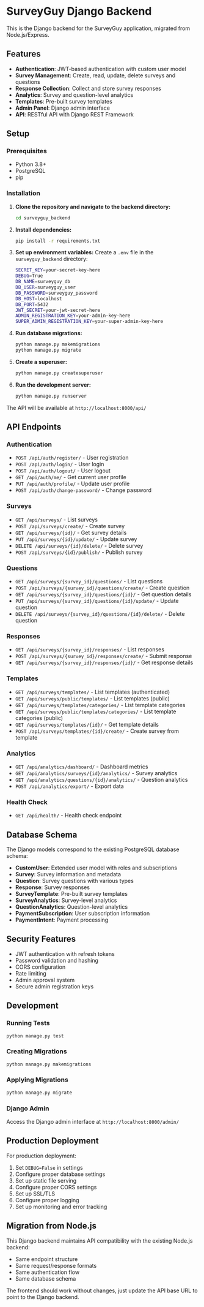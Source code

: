 # SurveyGuy Django Backend

This is the Django backend for the SurveyGuy application, migrated from Node.js/Express.

## Features

- **Authentication**: JWT-based authentication with custom user model
- **Survey Management**: Create, read, update, delete surveys and questions
- **Response Collection**: Collect and store survey responses
- **Analytics**: Survey and question-level analytics
- **Templates**: Pre-built survey templates
- **Admin Panel**: Django admin interface
- **API**: RESTful API with Django REST Framework

## Setup

### Prerequisites

- Python 3.8+
- PostgreSQL
- pip

### Installation

1. **Clone the repository and navigate to the backend directory:**
   ```bash
   cd surveyguy_backend
   ```

2. **Install dependencies:**
   ```bash
   pip install -r requirements.txt
   ```

3. **Set up environment variables:**
   Create a `.env` file in the `surveyguy_backend` directory:
   ```bash
   SECRET_KEY=your-secret-key-here
   DEBUG=True
   DB_NAME=surveyguy_db
   DB_USER=surveyguy_user
   DB_PASSWORD=surveyguy_password
   DB_HOST=localhost
   DB_PORT=5432
   JWT_SECRET=your-jwt-secret-here
   ADMIN_REGISTRATION_KEY=your-admin-key-here
   SUPER_ADMIN_REGISTRATION_KEY=your-super-admin-key-here
   ```

4. **Run database migrations:**
   ```bash
   python manage.py makemigrations
   python manage.py migrate
   ```

5. **Create a superuser:**
   ```bash
   python manage.py createsuperuser
   ```

6. **Run the development server:**
   ```bash
   python manage.py runserver
   ```

The API will be available at `http://localhost:8000/api/`

## API Endpoints

### Authentication
- `POST /api/auth/register/` - User registration
- `POST /api/auth/login/` - User login
- `POST /api/auth/logout/` - User logout
- `GET /api/auth/me/` - Get current user profile
- `PUT /api/auth/profile/` - Update user profile
- `POST /api/auth/change-password/` - Change password

### Surveys
- `GET /api/surveys/` - List surveys
- `POST /api/surveys/create/` - Create survey
- `GET /api/surveys/{id}/` - Get survey details
- `PUT /api/surveys/{id}/update/` - Update survey
- `DELETE /api/surveys/{id}/delete/` - Delete survey
- `POST /api/surveys/{id}/publish/` - Publish survey

### Questions
- `GET /api/surveys/{survey_id}/questions/` - List questions
- `POST /api/surveys/{survey_id}/questions/create/` - Create question
- `GET /api/surveys/{survey_id}/questions/{id}/` - Get question details
- `PUT /api/surveys/{survey_id}/questions/{id}/update/` - Update question
- `DELETE /api/surveys/{survey_id}/questions/{id}/delete/` - Delete question

### Responses
- `GET /api/surveys/{survey_id}/responses/` - List responses
- `POST /api/surveys/{survey_id}/responses/create/` - Submit response
- `GET /api/surveys/{survey_id}/responses/{id}/` - Get response details

### Templates
- `GET /api/surveys/templates/` - List templates (authenticated)
- `GET /api/surveys/public/templates/` - List templates (public)
- `GET /api/surveys/templates/categories/` - List template categories
- `GET /api/surveys/public/templates/categories/` - List template categories (public)
- `GET /api/surveys/templates/{id}/` - Get template details
- `POST /api/surveys/templates/{id}/create/` - Create survey from template

### Analytics
- `GET /api/analytics/dashboard/` - Dashboard metrics
- `GET /api/analytics/surveys/{id}/analytics/` - Survey analytics
- `GET /api/analytics/questions/{id}/analytics/` - Question analytics
- `POST /api/analytics/export/` - Export data

### Health Check
- `GET /api/health/` - Health check endpoint

## Database Schema

The Django models correspond to the existing PostgreSQL database schema:

- **CustomUser**: Extended user model with roles and subscriptions
- **Survey**: Survey information and metadata
- **Question**: Survey questions with various types
- **Response**: Survey responses
- **SurveyTemplate**: Pre-built survey templates
- **SurveyAnalytics**: Survey-level analytics
- **QuestionAnalytics**: Question-level analytics
- **PaymentSubscription**: User subscription information
- **PaymentIntent**: Payment processing

## Security Features

- JWT authentication with refresh tokens
- Password validation and hashing
- CORS configuration
- Rate limiting
- Admin approval system
- Secure admin registration keys

## Development

### Running Tests
```bash
python manage.py test
```

### Creating Migrations
```bash
python manage.py makemigrations
```

### Applying Migrations
```bash
python manage.py migrate
```

### Django Admin
Access the Django admin interface at `http://localhost:8000/admin/`

## Production Deployment

For production deployment:

1. Set `DEBUG=False` in settings
2. Configure proper database settings
3. Set up static file serving
4. Configure proper CORS settings
5. Set up SSL/TLS
6. Configure proper logging
7. Set up monitoring and error tracking

## Migration from Node.js

This Django backend maintains API compatibility with the existing Node.js backend:

- Same endpoint structure
- Same request/response formats
- Same authentication flow
- Same database schema

The frontend should work without changes, just update the API base URL to point to the Django backend. 
